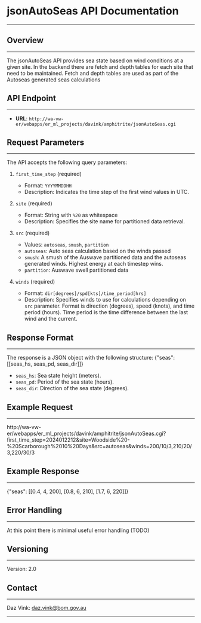 # jsonAutoSeas API Documentation

---

## Overview

---

The jsonAutoSeas API provides sea state based on wind conditions at a given site. In the backend there are fetch and depth tables for each site that need to be maintained. Fetch and depth tables are used as part of the Autoseas generated seas calculations

## API Endpoint

---

-   **URL**: `http://wa-vw-er/webapps/er_ml_projects/davink/amphitrite/jsonAutoSeas.cgi`

## Request Parameters

---

The API accepts the following query parameters:

1. `first_time_step` (required)

    - Format: `YYYYMMDDHH`
    - Description: Indicates the time step of the first wind values in UTC.

2. `site` (required)

    - Format: String with `%20` as whitespace
    - Description: Specifies the site name for partitioned data retrieval.

3. `src` (required)

    - Values: `autoseas`, `smush`, `partition`
    - `autoseas`: Auto seas calculation based on the winds passed
    - `smush`: A smush of the Auswave partitioned data and the autoseas generated winds. Highest energy at each timestep wins.
    - `partition`: Auswave swell partitioned data

4. `winds` (required)
    - Format: `dir[degrees]/spd[kts]/time_period[hrs]`
    - Description: Specifies winds to use for calculations depending on `src` parameter. Format is direction (degrees), speed (knots), and time period (hours). Time period is the time difference between the last wind and the current.

## Response Format

---

The response is a JSON object with the following structure:
{"seas": [[seas_hs, seas_pd, seas_dir]]}

-   `seas_hs`: Sea state height (meters).
-   `seas_pd`: Period of the sea state (hours).
-   `seas_dir`: Direction of the sea state (degrees).

## Example Request

---

http://wa-vw-er/webapps/er_ml_projects/davink/amphitrite/jsonAutoSeas.cgi?first_time_step=2024012212&site=Woodside%20-%20Scarborough%2010%20Days&src=autoseas&winds=200/10/3,210/20/3,220/30/3

## Example Response

---

{"seas": [[0.4, 4, 200], [0.8, 6, 210], [1.7, 6, 220]]}

## Error Handling

---

At this point there is minimal useful error handling (TODO)

## Versioning

---

Version: 2.0

## Contact

---

Daz Vink: daz.vink@bom.gov.au

---
